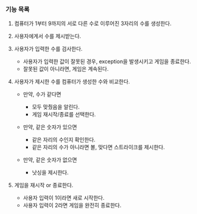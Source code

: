 ### 기능 목록

1. 컴퓨터가 1부터 9까지의 서로 다른 수로 이루어진 3자리의 수를 생성한다.

2. 사용자에게서 수를 제시받는다.

3. 사용자가 입력한 수를 검사한다.
   - 사용자가 입력한 값이 잘못된 경우, exception을 발생시키고 게임을 종료한다.
   - 잘못된 값이 아니라면, 게임은 계속된다. 

4. 사용자가 제시한 수를 컴퓨터가 생성한 수와 비교한다.
   - 만약, 수가 같다면
     - 모두 맞췄음을 알린다.
     - 게임 재시작/종료를 선택한다.

   - 만약, 같은 숫자가 있으면
     - 같은 자리의 수인지 확인한다.
     - 같은 자리의 수가 아니라면 볼, 맞다면 스트라이크를 제시한다.

   - 만약, 같은 숫자가 없으면
     - 낫싱을 제시한다.

6. 게임을 재시작 or 종료한다.
   - 사용자 입력이 1이라면 새로 시작한다.
   - 사용자 입력이 2라면 게임을 완전히 종료한다.

